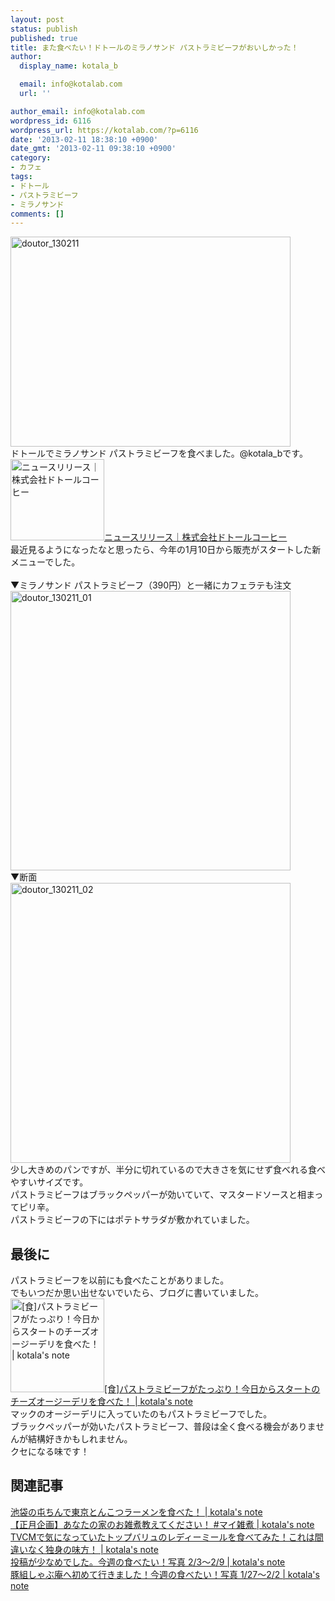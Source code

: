 ```yaml
---
layout: post
status: publish
published: true
title: また食べたい！ドトールのミラノサンド パストラミビーフがおいしかった！
author:
  display_name: kotala_b

  email: info@kotalab.com
  url: ''

author_email: info@kotalab.com
wordpress_id: 6116
wordpress_url: https://kotalab.com/?p=6116
date: '2013-02-11 18:38:10 +0900'
date_gmt: '2013-02-11 09:38:10 +0900'
category:
- カフェ
tags:
- ドトール
- パストラミビーフ
- ミラノサンド
comments: []
---
```

<p><img src="https://kotalab.com/wp-content/uploads/doutor_130211-448x336.jpg" alt="doutor_130211" width="448" height="336" class="alignnone size-large wp-image-6119" /><br />
ドトールでミラノサンド パストラミビーフを食べました。@kotala_bです。<br />
<a href="http://www.doutor.co.jp/news/newsrelease/detail/20121206163157.html" target="_blank"><img  class="alignleft" src="https://capture.heartrails.com/150x130?http://www.doutor.co.jp/news/newsrelease/detail/20121206163157.html" alt="ニュースリリース｜株式会社ドトールコーヒー" width="150" height="130" /></a><a href="http://www.doutor.co.jp/news/newsrelease/detail/20121206163157.html" target="_blank">ニュースリリース｜株式会社ドトールコーヒー</a><a href="https://b.hatena.ne.jp/entry/http://www.doutor.co.jp/news/newsrelease/detail/20121206163157.html" target="_blank"><img border="0" src="https://b.hatena.ne.jp/entry/image/http://www.doutor.co.jp/news/newsrelease/detail/20121206163157.html" alt="" /></a><br style="clear:both;" />最近見るようになったなと思ったら、今年の1月10日から販売がスタートした新メニューでした。<br />
<!--more--><br />
▼ミラノサンド パストラミビーフ（390円）と一緒にカフェラテも注文<br />
<img src="https://kotalab.com/wp-content/uploads/doutor_130211_01-448x447.jpg" alt="doutor_130211_01" width="448" height="447" class="alignnone size-large wp-image-6117" /><br />
▼断面<br />
<img src="https://kotalab.com/wp-content/uploads/doutor_130211_02-448x448.jpg" alt="doutor_130211_02" width="448" height="448" class="alignnone size-large wp-image-6118" /><br />
少し大きめのパンですが、半分に切れているので大きさを気にせず食べれる食べやすいサイズです。<br />
パストラミビーフはブラックペッパーが効いていて、マスタードソースと相まってピリ辛。<br />
パストラミビーフの下にはポテトサラダが敷かれていました。</p>
<h2>最後に</h2>
<p>パストラミビーフを以前にも食べたことがありました。<br />
でもいつだか思い出せないでいたら、ブログに書いていました。<br />
<a href="https://kotalab.com/world-mac-aus" target="_blank"><img  class="alignleft" src="https://kotalab.com/wp-content/uploads/legrand_120718_02.jpg" alt="[食]パストラミビーフがたっぷり！今日からスタートのチーズオージーデリを食べた！ | kotala's note" width="150" /></a><a href="https://kotalab.com/world-mac-aus" target="_blank">[食]パストラミビーフがたっぷり！今日からスタートのチーズオージーデリを食べた！ | kotala's note</a><br style="clear:both;" />マックのオージーデリに入っていたのもパストラミビーフでした。<br />
ブラックペッパーが効いたパストラミビーフ、普段は全く食べる機会がありませんが結構好きかもしれません。<br />
クセになる味です！</p>
<h2 class="rele">関連記事</h2>
<p><a href="https://kotalab.com/ramen-tontin" target="_blank">池袋の屯ちんで東京とんこつラーメンを食べた！ | kotala's note</a><br />
<a href="https://kotalab.com/my-zouni" target="_blank">【正月企画】あなたの家のお雑煮教えてください！ #マイ雑煮 | kotala's note</a><br />
<a href="https://kotalab.com/topvalu-readymeal" target="_blank">TVCMで気になっていたトップバリュのレディーミールを食べてみた！これは間違いなく独身の味方！ | kotala's note</a><br />
<a href="https://kotalab.com/tabetai-130203" target="_blank">投稿が少なめでした。今週の食べたい！写真 2/3〜2/9 | kotala's note</a><br />
<a href="https://kotalab.com/tabetai-130127" target="_blank">豚組しゃぶ庵へ初めて行きました！今週の食べたい！写真 1/27〜2/2 | kotala's note</a></p>
